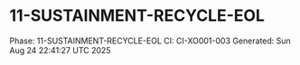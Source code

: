 # 11-SUSTAINMENT-RECYCLE-EOL
Phase: 11-SUSTAINMENT-RECYCLE-EOL
CI: CI-XO001-003
Generated: Sun Aug 24 22:41:27 UTC 2025
